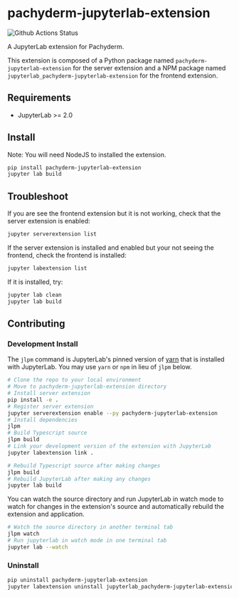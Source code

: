 # pachyderm-jupyterlab-extension

![Github Actions Status](https://github.com/pachyderm/pachyderm/workflows/Build/badge.svg)

A JupyterLab extension for Pachyderm.

This extension is composed of a Python package named `pachyderm-jupyterlab-extension`
for the server extension and a NPM package named `jupyterlab_pachyderm-jupyterlab-extension`
for the frontend extension.

## Requirements

- JupyterLab >= 2.0

## Install

Note: You will need NodeJS to installed the extension.

```bash
pip install pachyderm-jupyterlab-extension
jupyter lab build
```

## Troubleshoot

If you are see the frontend extension but it is not working, check
that the server extension is enabled:

```bash
jupyter serverextension list
```

If the server extension is installed and enabled but your not seeing
the frontend, check the frontend is installed:

```bash
jupyter labextension list
```

If it is installed, try:

```bash
jupyter lab clean
jupyter lab build
```

## Contributing

### Development Install

The `jlpm` command is JupyterLab's pinned version of
[yarn](https://yarnpkg.com/) that is installed with JupyterLab. You may use
`yarn` or `npm` in lieu of `jlpm` below.

```bash
# Clone the repo to your local environment
# Move to pachyderm-jupyterlab-extension directory
# Install server extension
pip install -e .
# Register server extension
jupyter serverextension enable --py pachyderm-jupyterlab-extension
# Install dependencies
jlpm
# Build Typescript source
jlpm build
# Link your development version of the extension with JupyterLab
jupyter labextension link .

# Rebuild Typescript source after making changes
jlpm build
# Rebuild JupyterLab after making any changes
jupyter lab build
```

You can watch the source directory and run JupyterLab in watch mode to watch for changes in the extension's source and automatically rebuild the extension and application.

```bash
# Watch the source directory in another terminal tab
jlpm watch
# Run jupyterlab in watch mode in one terminal tab
jupyter lab --watch
```

### Uninstall

```bash
pip uninstall pachyderm-jupyterlab-extension
jupyter labextension uninstall jupyterlab_pachyderm-jupyterlab-extension
```
